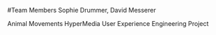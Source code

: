 #Team Members
Sophie Drummer, David Messerer

Animal Movements
HyperMedia User Experience Engineering Project